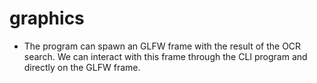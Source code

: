 # graphics

* The program can spawn an GLFW frame with the result of the OCR search. We can interact with this frame through the CLI program and directly on the GLFW frame.


